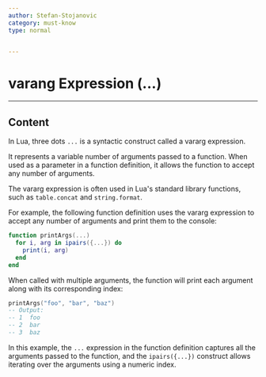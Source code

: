```yaml
---
author: Stefan-Stojanovic
category: must-know
type: normal


---
```


# varang Expression (...)

---
## Content

In Lua, three dots `...` is a syntactic construct called a vararg expression. 

It represents a variable number of arguments passed to a function. When used as a parameter in a function definition, it allows the function to accept any number of arguments. 

The vararg expression is often used in Lua's standard library functions, such as `table.concat` and `string.format`.

For example, the following function definition uses the vararg expression to accept any number of arguments and print them to the console:
```lua
function printArgs(...)
  for i, arg in ipairs({...}) do
    print(i, arg)
  end
end
```

When called with multiple arguments, the function will print each argument along with its corresponding index:
```lua
printArgs("foo", "bar", "baz")
-- Output:
-- 1  foo
-- 2  bar
-- 3  baz
```

In this example, the `...` expression in the function definition captures all the arguments passed to the function, and the `ipairs({...})` construct allows iterating over the arguments using a numeric index.